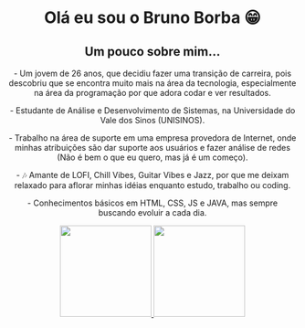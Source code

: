 <div align = center>
<h1> Olá eu sou o Bruno Borba 😁 </h1>
<h2> Um pouco sobre mim... </h2>
<p> - Um jovem de 26 anos, que decidiu fazer uma transição de carreira, pois descobriu que se encontra muito mais na área da tecnologia, especialmente na área da programação por que adora codar e ver resultados.
<p> - Estudante de Análise e Desenvolvimento de Sistemas, na Universidade do Vale dos Sinos (UNISINOS).
<p> - Trabalho na área de suporte em uma empresa provedora de Internet, onde minhas atribuições são dar suporte aos usuários e fazer análise de redes (Não é bem o que eu quero, mas já é um começo).
<p> - 🎶 Amante de LOFI, Chill Vibes, Guitar Vibes e Jazz, por que me deixam relaxado para aflorar minhas idéias enquanto estudo, trabalho ou coding.
<p> - Conhecimentos básicos em HTML, CSS, JS e JAVA, mas sempre buscando evoluir a cada dia.
</div>

<div align = center>
  <a href="https://github.com/BorbaBruno">
  <img height="160em" src="https://github-readme-stats.vercel.app/api?username=borbabruno&show_icons=true&theme=dark&include_all_commits=true&count_private=true"/>
  <img height="160em" src="https://github-readme-stats.vercel.app/api/top-langs/?username=borbabruno&layout=compact&langs_count=7&theme=dark"/>
<div>
